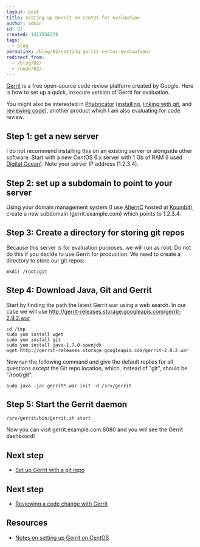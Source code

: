 ```yaml
---
layout: post
title: Setting up Gerrit on CentOS for evaluation
author: admin
id: 82
created: 1417556376
tags:
  - blog
permalink: /blog/82/setting-gerrit-centos-evaluation/
redirect_from:
  - /blog/82/
  - /node/82/
---
```

[Gerrit](https://code.google.com/p/gerrit/) is a free open-source code review platform created by Google. Here is how to set up a quick, insecure version of Gerrit for evaluation.

You might also be interested in [Phabricator](http://phabricator.org) ([installing](http://dcycleproject.org/blog/79), [linking with git](http://dcycleproject.org/blog/80), and [reviewing code](http://dcycleproject.org/blog/81)), another product which I am also evaluating for code review.

Step 1: get a new server
------------------------

I do not recommend installing this on an existing server or alongside other software. Start with a new CentOS 6.x server with 1 Gb of RAM (I used [Digital Ocean](https://www.digitalocean.com/)). Note your server IP address (1.2.3.4).

Step 2: set up a subdomain to point to your server
--------------------------------------------------

Using your domain management system (I use [AlternC](http://alternc.org) hosted at [Koumbit](https://www.koumbit.org)), create a new subdomain (gerrit.example.com) which points to 1.2.3.4.

Step 3: Create a directory for storing git repos
------------------------------------------------

Because this server is for evaluation purposes, we will run as root. Do not do this if you decide to use Gerrit for production. We need to create a directory to store our git repos:

    mkdir /root/git

Step 4: Download Java, Git and Gerrit
-----------------------

Start by finding the path the latest Gerrit war using a web search. In our case we will use http://gerrit-releases.storage.googleapis.com/gerrit-2.9.2.war

    cd /tmp
    sudo yum install wget
    sudo yum install git
    sudo yum install java-1.7.0-openjdk
    wget http://gerrit-releases.storage.googleapis.com/gerrit-2.9.2.war

Now run the following command and give the default replies for all questions *except* the Git repo location, which, instead of "git", should be "/root/git".

    sudo java -jar gerrit*.war init -d /srv/gerrit

Step 5: Start the Gerrit daemon
-------------------------------

    /srv/gerrit/bin/gerrit.sh start

Now you can visit gerrit.example.com:8080 and you will see the Gerrit dashboard!

Next step
--------

 * [Set up Gerrit with a git repo](http://dcycleproject.org/blog/84/setting-gerrit-git-repo)

Next step
----

 * [Reviewing a code change with Gerrit](http://dcycleproject.org/blog/85/using-gerrit-review-change-your-code)

Resources
---------

 * [Notes on setting up Gerrit on CentOS](http://readystate4.com/2011/06/23/notes-on-setting-up-gerrit-code-review-on-centos/)
